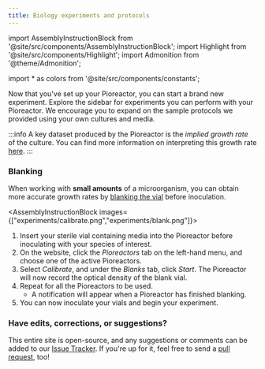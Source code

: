 ```yaml
---
title: Biology experiments and protocols
---
```


import AssemblyInstructionBlock from '@site/src/components/AssemblyInstructionBlock';
import Highlight from '@site/src/components/Highlight';
import Admonition from '@theme/Admonition';

import * as colors from '@site/src/components/constants';

Now that you've set up your Pioreactor, you can start a brand new experiment. Explore the sidebar for experiments you can perform with your Pioreactor. We encourage you to expand on the sample protocols we provided using your own cultures and media. 

:::info
A key dataset produced by the Pioreactor is the _implied growth rate_ of the culture. You can find more information on interpreting this growth rate [here](/user-guide/od-normal-growth-rate#growth-rate).
:::

### Blanking

When working with **small amounts** of a microorganism, you can obtain more accurate growth rates by [blanking the vial](/user-guide/od-normal-growth-rate#blanking) before inoculation.

<AssemblyInstructionBlock images={["experiments/calibrate.png","experiments/blank.png"]}>

1. Insert your sterile vial containing media into the Pioreactor before inoculating with your species of interest.
2. On the website, click the _Pioreactors_ tab on the left-hand menu, and choose one of the active Pioreactors.
3. Select _Calibrate_, and under the _Blanks_ tab, click _Start_. The Pioreactor will now record the optical density of the blank vial.
4. Repeat for all the Pioreactors to be used. 
	*	A notification will appear when a Pioreactor has finished blanking. 
6. You can now inoculate your vials and begin your experiment.

</AssemblyInstructionBlock>

### Have edits, corrections, or suggestions?

This entire site is open-source, and any suggestions or comments can be added to our [Issue Tracker](https://github.com/Pioreactor/docs.pioreactor/issues). If you're up for it, feel free to send a [pull request](https://docs.github.com/en/pull-requests/collaborating-with-pull-requests/getting-started/about-collaborative-development-models), too!


